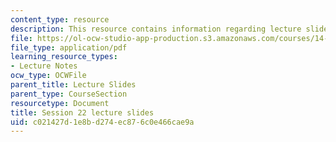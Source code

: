 ```yaml
---
content_type: resource
description: This resource contains information regarding lecture slide 22.
file: https://ol-ocw-studio-app-production.s3.amazonaws.com/courses/14-581-international-economics-i-spring-2013/c021427d1e8bd274ec876c0e466cae9a_MIT14_581S13_Lecslides22.pdf
file_type: application/pdf
learning_resource_types:
- Lecture Notes
ocw_type: OCWFile
parent_title: Lecture Slides
parent_type: CourseSection
resourcetype: Document
title: Session 22 lecture slides
uid: c021427d-1e8b-d274-ec87-6c0e466cae9a
---
```

